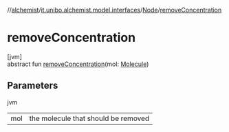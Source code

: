//[alchemist](../../../index.md)/[it.unibo.alchemist.model.interfaces](../index.md)/[Node](index.md)/[removeConcentration](remove-concentration.md)

# removeConcentration

[jvm]\
abstract fun [removeConcentration](remove-concentration.md)(mol: [Molecule](../-molecule/index.md))

## Parameters

jvm

| | |
|---|---|
| mol | the molecule that should be removed |
